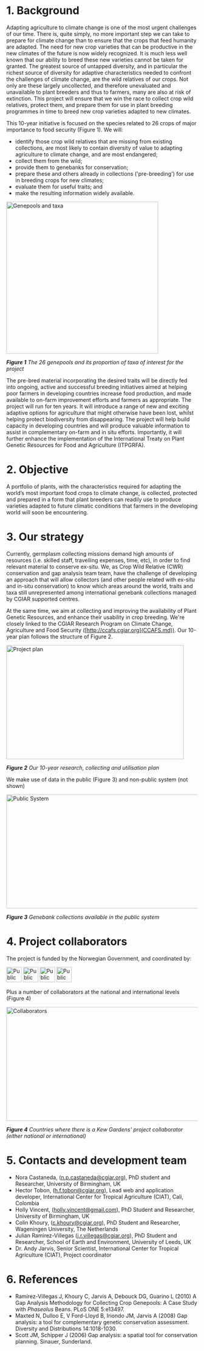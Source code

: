 # 1. Background #

Adapting agriculture to climate change is one of the most urgent challenges of our time. There is, quite simply, no more important step we can take to prepare for climate change than to ensure that the crops that feed humanity are adapted. The need for new crop varieties that can be productive in the new climates of the future is now widely recognized. It is much less well known that our ability to breed these new varieties cannot be taken for granted. The greatest source of untapped diversity, and in particular the richest source of diversity for adaptive characteristics needed to confront the challenges of climate change, are the wild relatives of our crops. Not only are these largely uncollected, and therefore unevaluated and unavailable to plant breeders and thus to farmers, many are also at risk of extinction. This project will ensure that we win the race to collect crop wild relatives, protect them, and prepare them for use in plant breeding programmes in time to breed new crop varieties adapted to new climates.

This 10-year initiative is focused on the species related to 26 crops of major importance to food security (Figure 1). We will:

  * identify those crop wild relatives that are missing from existing collections, are most likely to contain diversity of value to adapting agriculture to climate change, and are most endangered;
  * collect them from the wild;
  * provide them to genebanks for conservation;
  * prepare these and others already in collections ('pre-breeding') for use in breeding crops for new climates;
  * evaluate them for useful traits; and
  * make the resulting information widely available.

<img src='http://gap-analysis-cwr.googlecode.com/svn/wiki/img/focusGenepools.png' align='middle' height='400' alt='Genepools and taxa' width='' />

_**Figure 1** The 26 genepools and its proportion of taxa of interest for the project_

The pre-bred material incorporating the desired traits will be directly fed into ongoing, active and successful breeding initiatives aimed at helping poor farmers in developing countries increase food production, and made available to on-farm improvement efforts and farmers as appropriate. The project will run for ten years. It will introduce a range of new and exciting adaptive options for agriculture that might otherwise have been lost, whilst helping protect biodiversity from disappearing. The project will help build capacity in developing countries and will produce valuable information to assist in complementary on-farm and in situ efforts. Importantly, it will further enhance the implementation of the International Treaty on Plant Genetic Resources for Food and Agriculture (ITPGRFA).

# 2. Objective #

A portfolio of plants, with the characteristics required for adapting the world’s most important food crops to climate change, is collected, protected and prepared in a form that plant breeders can readily use to produce varieties adapted to future climatic conditions that farmers in the developing world will soon be encountering.

# 3. Our strategy #

Currently, germplasm collecting missions demand high amounts of resources (i.e. skilled staff, travelling expenses, time, etc), in order to find relevant material to conserve ex-situ. We, as Crop Wild Relative (CWR) conservation and gap analysis team team, have the challenge of developing an approach that will allow collectors (and other people related with ex-situ and in-situ conservation) to know which areas around the world, traits and taxa still unrepresented among international genebank collections managed by CGIAR supported centres.

At the same time, we aim at collecting and improving the availability of Plant Genetic Resources, and enhance their usability in crop breeding. We're closely linked to the CGIAR Research Program on Climate Change, Agriculture and Food Security ([http://ccafs.cgiar.org](CCAFS.md)). Our 10-year plan follows the structure of Figure 2.

<img src='http://gap-analysis-cwr.googlecode.com/svn/wiki/img/10YearPlan.png' align='middle' height='300' alt='Project plan' width='467' />

_**Figure 2** Our 10-year research, collecting and utilisation plan_

We make use of data in the public (Figure 3) and non-public system (not shown)

<img src='http://gap-analysis-cwr.googlecode.com/svn/wiki/img/PublicSystem.png' align='middle' height='300' alt='Public System' width='587' />

_**Figure 3** Genebank collections available in the public system_

# 4. Project collaborators #

The project is funded by the Norwegian Government, and coordinated by:

<img src='http://gap-analysis-cwr.googlecode.com/svn/wiki/img/TrustLogo.jpg' alt='Public System' height='40' width='' />

<img src='http://gap-analysis-cwr.googlecode.com/svn/wiki/img/CIATLogo.jpg' alt='Public System' height='40' width='' />


<img src='http://gap-analysis-cwr.googlecode.com/svn/wiki/img/KewLogo.jpg' alt='Public System' height='40' width='' />


<img src='http://gap-analysis-cwr.googlecode.com/svn/wiki/img/UoBLogo.jpg' alt='Public System' height='40' width='' />

Plus a number of collaborators at the national and international levels (Figure 4)

<img src='http://gap-analysis-cwr.googlecode.com/svn/wiki/img/nationalCollaborators.png' alt='Collaborators' height='300' width='577' />

_**Figure 4** Countries where there is a Kew Gardens' project collaborator (either national or international)_


# 5. Contacts and development team #

  * Nora Castaneda, (n.p.castaneda@cgiar.org), PhD student and Researcher, University of Birmingham, UK
  * Hector Tobon, (h.f.tobon@cgiar.org), Lead web and application developer, International Center for Tropical Agriculture (CIAT), Cali, Colombia
  * Holly Vincent, (holly.vincent@gmail.com), PhD Student and Researcher, University of Birmingham, UK
  * Colin Khoury, (c.khoury@cgiar.org), PhD Student and Researcher, Wageningen University, The Netherlands
  * Julian Ramirez-Villegas (j.r.villegas@cgiar.org), PhD Student and Researcher, School of Earth and Environment, University of Leeds, UK
  * Dr. Andy Jarvis, Senior Scientist, International Center for Tropical Agriculture (CIAT), Project coordinator


# 6. References #

  * Ramírez-Villegas J, Khoury C, Jarvis A, Debouck DG, Guarino L (2010) A Gap Analysis Methodology for Collecting Crop Genepools: A Case Study with _Phaseolus_ Beans. PLoS ONE 5:e13497.
  * Maxted N, Dulloo E, V Ford-Lloyd B, Iriondo JM, Jarvis A (2008) Gap analysis: a tool for complementary genetic conservation assessment. Diversity and Distributions 14:1018-1030.
  * Scott JM, Schipper J (2006) Gap analysis: a spatial tool for conservation planning. Sinauer, Sunderland.